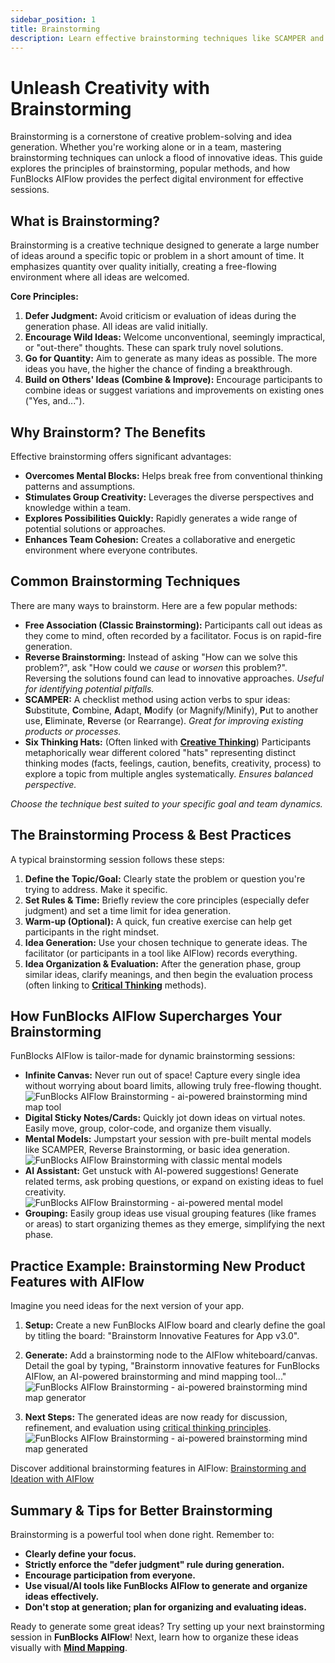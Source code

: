 ```yaml
---
sidebar_position: 1
title: Brainstorming
description: Learn effective brainstorming techniques like SCAMPER and Reverse Brainstorming. Discover how FunBlocks AIFlow's features like infinite canvas, sticky notes, and AI assist enhance idea generation.
---
```


# Unleash Creativity with Brainstorming

Brainstorming is a cornerstone of creative problem-solving and idea generation. Whether you're working alone or in a team, mastering brainstorming techniques can unlock a flood of innovative ideas. This guide explores the principles of brainstorming, popular methods, and how FunBlocks AIFlow provides the perfect digital environment for effective sessions.

## What is Brainstorming?

Brainstorming is a creative technique designed to generate a large number of ideas around a specific topic or problem in a short amount of time. It emphasizes quantity over quality initially, creating a free-flowing environment where all ideas are welcomed.

**Core Principles:**

1.  **Defer Judgment:** Avoid criticism or evaluation of ideas during the generation phase. All ideas are valid initially.
2.  **Encourage Wild Ideas:** Welcome unconventional, seemingly impractical, or "out-there" thoughts. These can spark truly novel solutions.
3.  **Go for Quantity:** Aim to generate as many ideas as possible. The more ideas you have, the higher the chance of finding a breakthrough.
4.  **Build on Others' Ideas (Combine & Improve):** Encourage participants to combine ideas or suggest variations and improvements on existing ones ("Yes, and...").

## Why Brainstorm? The Benefits

Effective brainstorming offers significant advantages:

* **Overcomes Mental Blocks:** Helps break free from conventional thinking patterns and assumptions.
* **Stimulates Group Creativity:** Leverages the diverse perspectives and knowledge within a team.
* **Explores Possibilities Quickly:** Rapidly generates a wide range of potential solutions or approaches.
* **Enhances Team Cohesion:** Creates a collaborative and energetic environment where everyone contributes.

## Common Brainstorming Techniques

There are many ways to brainstorm. Here are a few popular methods:

* **Free Association (Classic Brainstorming):** Participants call out ideas as they come to mind, often recorded by a facilitator. Focus is on rapid-fire generation.
* **Reverse Brainstorming:** Instead of asking "How can we solve this problem?", ask "How could we *cause* or *worsen* this problem?". Reversing the solutions found can lead to innovative approaches. *Useful for identifying potential pitfalls.*
* **SCAMPER:** A checklist method using action verbs to spur ideas: **S**ubstitute, **C**ombine, **A**dapt, **M**odify (or Magnify/Minify), **P**ut to another use, **E**liminate, **R**everse (or Rearrange). *Great for improving existing products or processes.*
* **Six Thinking Hats:** (Often linked with **[Creative Thinking](/thinking-matters/intro/creative-thinking)**) Participants metaphorically wear different colored "hats" representing distinct thinking modes (facts, feelings, caution, benefits, creativity, process) to explore a topic from multiple angles systematically. *Ensures balanced perspective.*

*Choose the technique best suited to your specific goal and team dynamics.*

## The Brainstorming Process & Best Practices

A typical brainstorming session follows these steps:

1.  **Define the Topic/Goal:** Clearly state the problem or question you're trying to address. Make it specific.
2.  **Set Rules & Time:** Briefly review the core principles (especially defer judgment) and set a time limit for idea generation.
3.  **Warm-up (Optional):** A quick, fun creative exercise can help get participants in the right mindset.
4.  **Idea Generation:** Use your chosen technique to generate ideas. The facilitator (or participants in a tool like AIFlow) records everything.
5.  **Idea Organization & Evaluation:** After the generation phase, group similar ideas, clarify meanings, and then begin the evaluation process (often linking to **[Critical Thinking](/thinking-matters/intro/critical-thinking)** methods).

## How FunBlocks AIFlow Supercharges Your Brainstorming

FunBlocks AIFlow is tailor-made for dynamic brainstorming sessions:

* **Infinite Canvas:** Never run out of space! Capture every single idea without worrying about board limits, allowing truly free-flowing thought.
![FunBlocks AIFlow Brainstorming - ai-powered brainstorming mind map tool](/img/portfolio/fullsize/aiflow_benefits.png)
* **Digital Sticky Notes/Cards:** Quickly jot down ideas on virtual notes. Easily move, group, color-code, and organize them visually.
* **Mental Models:** Jumpstart your session with pre-built mental models like SCAMPER, Reverse Brainstorming, or basic idea generation.
![FunBlocks AIFlow Brainstorming with classic mental models](/img/portfolio/fullsize/aiflow_panel_brainstorming_mental_model.png)
* **AI Assistant:** Get unstuck with AI-powered suggestions! Generate related terms, ask probing questions, or expand on existing ideas to fuel creativity. 
![FunBlocks AIFlow Brainstorming - ai-powered mental model](/img/portfolio/fullsize/aiflow_brainstorming_mental_model.png)
* **Grouping:** Easily group ideas use visual grouping features (like frames or areas) to start organizing themes as they emerge, simplifying the next phase.

## Practice Example: Brainstorming New Product Features with AIFlow

Imagine you need ideas for the next version of your app.

1.  **Setup:** Create a new FunBlocks AIFlow board and clearly define the goal by titling the board: "Brainstorm Innovative Features for App v3.0".
2.  **Generate:** Add a brainstorming node to the AIFlow whiteboard/canvas. Detail the goal by typing, "Brainstorm innovative features for FunBlocks AIFlow, an AI-powered brainstorming and mind mapping tool..."
![FunBlocks AIFlow Brainstorming - ai-powered brainstorming mind map generator](/img/portfolio/fullsize/aiflow_brainstorming_demo_1.png)

3.  **Next Steps:** The generated ideas are now ready for discussion, refinement, and evaluation using [critical thinking principles](/thinking-matters/intro/critical-thinking).
![FunBlocks AIFlow Brainstorming - ai-powered brainstorming mind map generated](/img/portfolio/fullsize/aiflow_brainstorming_demo_1_generated.png)

Discover additional brainstorming features in AIFlow: [Brainstorming and Ideation with AIFlow](/docs/aiflow-tricks-and-tips/Brainstorming)

## Summary & Tips for Better Brainstorming

Brainstorming is a powerful tool when done right. Remember to:

* **Clearly define your focus.**
* **Strictly enforce the "defer judgment" rule during generation.**
* **Encourage participation from everyone.**
* **Use visual/AI tools like FunBlocks AIFlow to generate and organize ideas effectively.**
* **Don't stop at generation; plan for organizing and evaluating ideas.**

Ready to generate some great ideas? Try setting up your next brainstorming session in **FunBlocks AIFlow**! Next, learn how to organize these ideas visually with **[Mind Mapping](/thinking-matters/intro/mind-mapping)**.